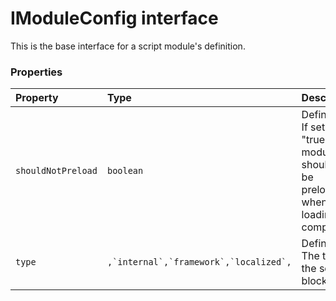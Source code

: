 # IModuleConfig interface





This is the base interface for a script module's definition. 





### Properties

| Property	   | Type	| Description|
|:-------------|:-------|:-----------|
|`shouldNotPreload`      | `boolean` | Definition: If set to "true",this module should not be preloaded when loading the component |
|`type`      | ``,`internal`,`framework`,`localized`,`` | Definition: The type of the script block |




